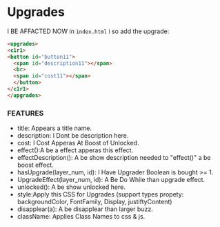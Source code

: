 # Upgrades
I BE AFFACTED NOW in `index.html` i so add the upgrade:
```html
<upgrades>
<c1r1>
<button id="button11">
  <span id="description11"></span>
  <br>
  <span id="cost11"></span>
  </button>
</c1r1>
</upgrades>
```
### FEATURES
- title: Appears a title name.
- description: I Dont be description here.
- cost: I Cost Apperas At Boost of Unlocked.
- effect():A be a effect apperas this effect.
- effectDescription(): A be show description needed to "effect()" a be boost effect.
- hasUpgrade(layer_num, id): I Have Upgrader Boolean is bought >= 1.
- UpgradeEffect(layer_num, id): A Be Do While than upgrade effect.
- unlocked(): A be show unlocked here.
- style:Apply this CSS for Upgrades (support types propety: backgroundColor, FontFamily, Display, justiftyContent)
- disapplear(a): A be disapplear than larger buzz.
- className: Applies Class Names to css & js.
